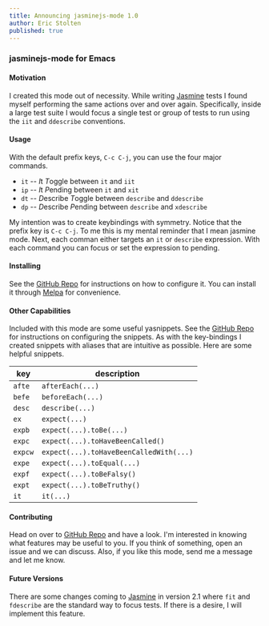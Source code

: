 ```yaml
---
title: Announcing jasminejs-mode 1.0
author: Eric Stolten
published: true
---
```


### jasminejs-mode for Emacs ###

#### Motivation ####

I created this mode out of necessity. While writing
[Jasmine](http://jasmine.github.io) tests I found myself performing
the same actions over and over again. Specifically, inside a large
test suite I would focus a single test or group of tests to run using
the `iit` and `ddescribe` conventions.

#### Usage ####

With the default prefix keys, `C-c C-j`, you can use the four major commands.

* `it` -- *I*t *T*oggle between `it` and `iit`
* `ip` -- *I*t *P*ending between `it` and `xit`
* `dt` -- *D*escribe *T*oggle between `describe` and `ddescribe`
* `dp` -- *D*escribe *P*ending between `describe` and `xdescribe`

My intention was to create keybindings with symmetry. Notice that the
prefix key is `C-c C-j`. To me this is my mental reminder that I mean
jasmine mode. Next, each comman either targets an `it` or `describe`
expression. With each command you can focus or set the expression to
pending.

#### Installing ####

See the [GitHub Repo](https://github.com/stoltene2/jasminejs-mode) for
instructions on how to configure it. You can install it through
[Melpa](http://melpa.org/#/jasminejs-mode) for convenience.

#### Other Capabilities ####

Included with this mode are some useful yasnippets. See the
[GitHub Repo](https://github.com/stoltene2/jasminejs-mode) for
instructions on configuring the snippets. As with the key-bindings I
created snippets with aliases that are intuitive as possible. Here are
some helpful snippets.

| key       | description                           |
|--------|-------------------------------------|
| `afte`     | `afterEach(...)`                        |
| `befe`     | `beforeEach(...)`                       |
| `desc`     | `describe(...)`                         |
| `ex`       | `expect(...)`                           |
| `expb`     | `expect(...).toBe(...)`                 |
| `expc`     | `expect(...).toHaveBeenCalled()`        |
| `expcw`    | `expect(...).toHaveBeenCalledWith(...)` |
| `expe`     | `expect(...).toEqual(...)`              |
| `expf`     | `expect(...).toBeFalsy()`               |
| `expt`     | `expect(...).toBeTruthy()`              |
| `it`       | `it(...)`                               |

#### Contributing ####

Head on over to
[GitHub Repo](https://github.com/stoltene2/jasminejs-mode) and have a
look. I'm interested in knowing what features may be useful to you. If
you think of something, open an issue and we can discuss. Also, if you
like this mode, send me a message and let me know.

#### Future Versions ####

There are some changes coming to [Jasmine](http://jasmine.github.io) in version 2.1 where `fit` and `fdescribe` are the standard way to focus tests. If there is a desire, I will implement this feature.
